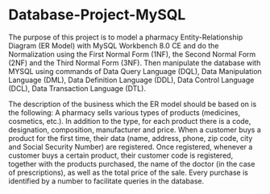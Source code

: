 # Database-Project-MySQL
The purpose of this project is to model a pharmacy Entity-Relationship Diagram (ER Model) with MySQL Workbench 8.0 CE and do the Normalization using the First Normal Form (1NF), the Second Normal Form (2NF) and the Third Normal Form (3NF). Then manipulate the database with MYSQL using commands of Data Query Language (DQL), Data Manipulation Language (DML), Data Definition Language (DDL), Data Control Language (DCL), Data Transaction Language (DTL).

The description of the business which the ER model should be based on is the following: A pharmacy sells various types of products (medicines, cosmetics, etc.). In addition to the type, for each product there is a code, designation, composition, manufacturer and price. When a customer buys a product for the first time, their data (name, address, phone, zip code, city and Social Security Number) are registered. Once registered, whenever a customer buys a certain product, their customer code is registered, together with the products purchased, the name of the doctor (in the case of prescriptions), as well as the total price of the sale. Every purchase is identified by a number to facilitate queries in the database.
